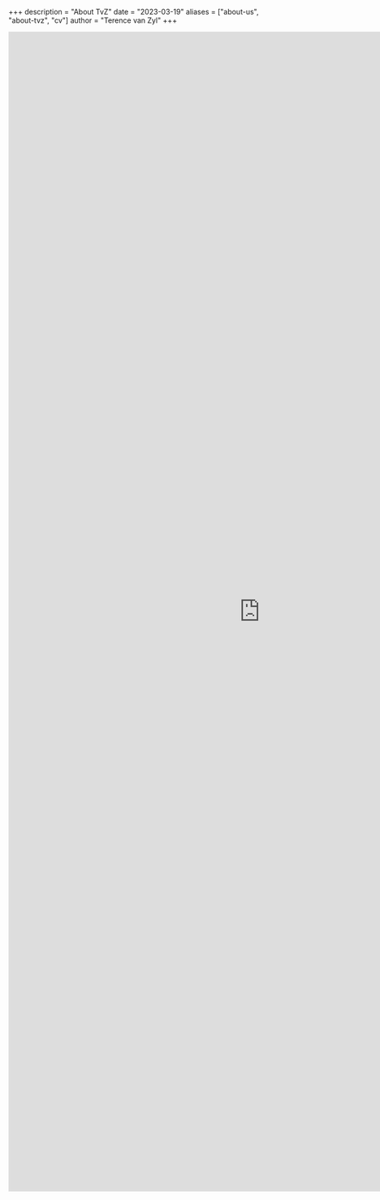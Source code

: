 +++
description = "About TvZ"
date = "2023-03-19"
aliases = ["about-us", "about-tvz", "cv"]
author = "Terence van Zyl"
+++
<iframe width="990" height="2284" frameborder="0"
src="https://docs.google.com/spreadsheets/d/e/2PACX-1vSn63EXJGcl7lv-mg05bQGZ7pGeo4KZAphRxKw2896CV9tsQAVijTJbn-Uo1cxthgxI5W3eqcYApVbv/pubhtml?gid=0&amp;single=true&amp;widget=false&amp;headers=false"></iframe>

<!-- #### Representation Learning

Machine learning requires strong priors/predicates, and a smaller amount of empirical risk minimization. Understanding the nature of data will lead to a formulation of appropriate priors/predicates for ML and in doing so allow for improved performance with fewer data. Currently, many approaches such as convolutional neural networks are not explicit about the priors/predicates used and as such cannot exploit this framework. The aim is to understand the nature of data and its structure at a fundamental level by ingesting the mathematical theory and translating it into experiments designs to test the theory. 

##### Transfer Learning

One area that relates directly to representation learning is that of transfer learning. Here we see if priors/predicates on one set of data can be transferred to another. The key question, however, is: What exactly is being transferred in transfer learning? Is it Low-level Features, High-level Features, Initialization, Hyper-parameters, Architecture or Sub-Architectures?

##### Similarity Learning

Another type of representation learning is that employed in similarity learning for Information Retrieval. The idea is to learn an embedding and/or metric which minimises the distance between similar data points and maximises the distance between dissimilar ones. The resulting embedding is a representation of the data. If the challenge of similarity learning was one of fitting points into space: Then finding an embedding that projects the points into 1 or 2 dimensions would be enough. We know it is possible to find a projection of the points into such a small space and achieve perfect mean average precision. However, this embedding would not generalise well to unseen classes in the domain. The real challenge then is finding a set of characteristic features of the domain that are discriminative of classes within the domain. For example colour is a characteristic feature of vehicles but if probably not that discriminative. The number of wheels on the other hand is a discriminative characteristic feature. 

##### Manifold Learning and Dimensionality Reduction

Intrinsic dimension for a data set can be thought of as the number of variables needed in a minimal representation of the data. Dimension reduction is the transformation of data from a high-dimensional space into a low-dimensional space so that the low-dimensional representation retains some meaningful properties of the original data, ideally close to its intrinsic dimension. One approach to simplification is to assume that the data of interest lie on an embedded non-linear manifold within the higher-dimensional space. Manifold learning seeks to find this embedding.

##### Sparse Dictionary Learning

Sparse dictionary representation learning aims to find a sparse representation of the input data that is a linear combination of some basic dictionary atoms as well as those atoms themselves.

##### Autoencoders

Autoencoders learn a representation for a set of data by training a learner to reconstruct its input after passing the data through a learned reduced non-linearity or encoding. The autoencoder tries to generate from the reduced encoding a representation as close as possible to its original input. The reduced encoding is considered to be an embedding of the data.

#### Prescriptive Analytics and Data-Driven Heuristic Optimisation

Data-driven process optimisation and control resides at the intersection of complex adaptive systems modelling and simulation, machine learning and heuristic optimisation. The outcome of which is the realisation of prescriptive analytics models that are applicable in diverse applications ranging from financial portfolio optimisation through predictive maintenance and industrial manufacturing process optimisation to epidemiology. Improving prescriptive analytics requires research into optimal control/reinforcement learning, complex adaptive systems simulation, time-series forecasting, learning representations and surrogate assisted evolutionary algorithms. Prescriptive analytics can lead to optimized decision making, ahead of time, for industrial process improvement. If we can predict (forecast/interpolate/extrapolate) an attribute of a process and infer causation then we can prescribe the set of actions going forward to minimise/maximise our future loss/reward. Arriving at this set of actions requires optimisation to take place.

#### Adaptive Non-parametric Techniques in Spatial-Temporal Data Analysis

Having an accurate heuristic method for determining k in the class of k-NN Kernel Density Estimators will allow us to use these techniques more effectively. However, although k-NN is a powerful tool for density estimation, current heuristics methods for determining k are sub-optimal when used on simulated data sets. In response to this problem, we propose to derive, implement and evaluate the accuracy of a new expectation maximisation algorithm for k selection.

#### Learning Complex Adaptive Systems

The only examples we have of "truly" learning adaptive systems are living organism that has been hypothesised to be complex adaptive signal regulatory systems. The aim is to formulate learning in complex adaptive signal regulatory systems to achieve AI.  -->

